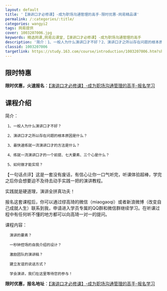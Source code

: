 ```yaml
---
layout: default
title: '【演讲口才必修课】-成为职场沟通管理的高手-限时优惠-网易精品课'
permalink: /:categories/:title/
categories: wangyi2
tags: 网易提供
cover: 1003207006.jpg
keywords: 精选网课,网易云课堂,【演讲口才必修课】-成为职场沟通管理的高手
description: '简介：1、一般人为什么演讲口才不好？2、演讲口才之所以存在问题的根本原因是什么？3、最快速练就一流演讲口才的方法是什么？'
classid: 1003207006
targetlink: https://study.163.com/course/introduction/1003207006.htm?share=1&shareId=1025206652&utm_campaign=share&utm_medium=iphoneShare&utm_source=&utm_u=1025206652
---
```


## 限时特惠

**限时优惠，火速报名**：[【演讲口才必修课】-成为职场沟通管理的高手-报名学习](https://study.163.com/course/introduction/1003207006.htm?share=1&shareId=1025206652&utm_campaign=share&utm_medium=iphoneShare&utm_source=&utm_u=1025206652)

## 课程介绍

简介：

     1、一般人为什么演讲口才不好？

     2、演讲口才之所以存在问题的根本原因是什么？

     3、最快速练就一流演讲口才的方法是什么？

     4、练就一流演讲口才的一个前提、七大要素、三个心是什么？

     5、如何做才能实现？



【一句话点评】这是一套没有废话，有信心让你一口气听完，听课体验超棒，学完之后你会想要迫不及待去动手实践一把的演讲教程。



实践就是硬道理，演讲全拼真功夫！



报名这套课程后，你可以通过缪高琦的微信（miaogaoqi）或者新浪微博（改变自己成就人生）联系到我，申请进入学员专属的QQ群和微信群继续学习。在听课过程中有任何听不懂的地方都可以向高琦一对一的提问。



课程内容：

      演讲的要素？

      一秒钟控场的自我介绍的设计？

      激励团队的演讲稿？

      建立友谊的说话方式？

      学会演讲，我们在这里等待您的参与！

**限时优惠，报名地址**：[【演讲口才必修课】-成为职场沟通管理的高手-报名学习](https://study.163.com/course/introduction/1003207006.htm?share=1&shareId=1025206652&utm_campaign=share&utm_medium=iphoneShare&utm_source=&utm_u=1025206652)

